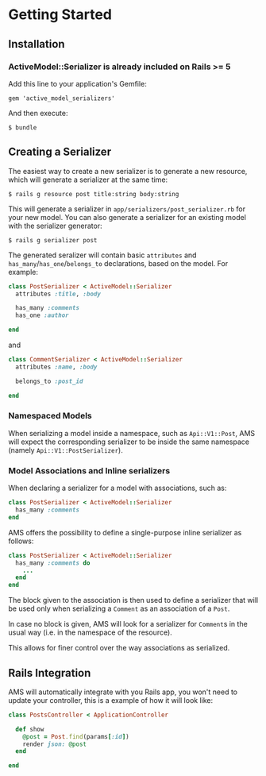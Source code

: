 # Getting Started

## Installation

### ActiveModel::Serializer is already included on Rails >= 5

Add this line to your application's Gemfile:

```
gem 'active_model_serializers'
```

And then execute:

```
$ bundle
```

## Creating a Serializer

The easiest way to create a new serializer is to generate a new resource, which
will generate a serializer at the same time:

```
$ rails g resource post title:string body:string
```

This will generate a serializer in `app/serializers/post_serializer.rb` for
your new model. You can also generate a serializer for an existing model with
the serializer generator:

```
$ rails g serializer post
```

The generated seralizer will contain basic `attributes` and
`has_many`/`has_one`/`belongs_to` declarations, based on the model. For example:

```ruby
class PostSerializer < ActiveModel::Serializer
  attributes :title, :body

  has_many :comments
  has_one :author

end
```

and

```ruby
class CommentSerializer < ActiveModel::Serializer
  attributes :name, :body

  belongs_to :post_id

end
```

### Namespaced Models

When serializing a model inside a namespace, such as `Api::V1::Post`, AMS will expect the corresponding serializer to be inside the same namespace (namely `Api::V1::PostSerializer`).

### Model Associations and Inline serializers

When declaring a serializer for a model with associations, such as:
```ruby
class PostSerializer < ActiveModel::Serializer
  has_many :comments
end
```
AMS offers the possibility to define a single-purpose inline serializer as follows:
```ruby
class PostSerializer < ActiveModel::Serializer
  has_many :comments do
    ...
  end
end
```
The block given to the association is then used to define a serializer that will be used only when serializing a `Comment` as an association of a `Post`.

In case no block is given, AMS will look for a serializer for `Comment`s in the usual way (i.e. in the namespace of the resource).

This allows for finer control over the way associations as serialized.

## Rails Integration

AMS will automatically integrate with you Rails app, you won't need to update your controller, this is a example of how it will look like:

```ruby
class PostsController < ApplicationController

  def show
    @post = Post.find(params[:id])
    render json: @post
  end

end
```
